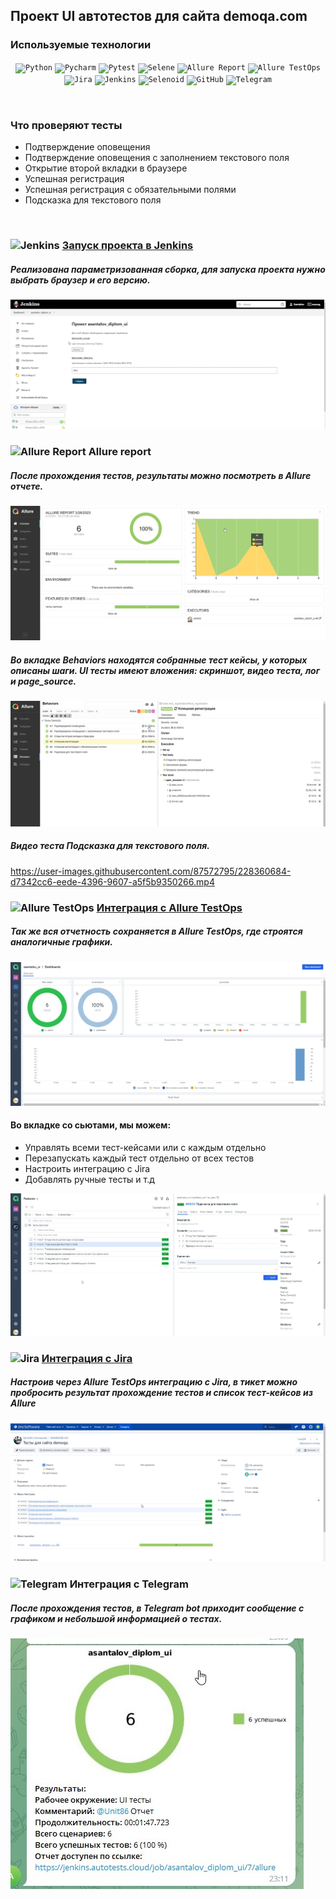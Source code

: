 ## Проект UI автотестов для сайта demoqa.com
### Используемые технологии
<p  align="center">
<code><img width="5%" title="Python" src="https://upload.wikimedia.org/wikipedia/commons/thumb/0/0a/Python.svg/1024px-Python.svg.png"></code>
<code><img width="5%" title="Pycharm" src="https://upload.wikimedia.org/wikipedia/commons/thumb/1/1d/PyCharm_Icon.svg/1200px-PyCharm_Icon.svg.png"></code>
<code><img width="5%" title="Pytest" src="https://upload.wikimedia.org/wikipedia/commons/b/ba/Pytest_logo.svg"></code>
<code><img width="5%" title="Selene" src="https://fs.getcourse.ru/fileservice/file/download/a/159627/sc/264/h/e0cabcb69a2df1e6b1086292c020a4a7.png"></code>
<code><img width="5%" title="Allure Report" src="https://avatars.githubusercontent.com/u/5879127?s=200&v=4"></code>
<code><img width="5%" title="Allure TestOps" src="https://marketplace-cdn.atlassian.com/files/92e2d8c3-2a30-46c0-bf21-2453a4a270d3?fileType=image&mode=full-fit"></code>
<code><img width="5%" title="Jira" src="https://logojinni.com/image/logos/jira-3.svg"></code>
<code><img width="5%" title="Jenkins" src="https://avatars.githubusercontent.com/u/2520748?v=4"></code>
<code><img width="5%" title="Selenoid" src="https://diginomica.com/sites/default/files/images/2017-09/docker-container.jpg"></code>
<code><img width="5%" title="GitHub" src="https://cdn-icons-png.flaticon.com/512/25/25231.png"></code>
<code><img width="5%" title="Telegram" src="https://cdn.icon-icons.com/icons2/923/PNG/256/telegram_icon-icons.com_72055.png"></code>
</p>
<br> 

### Что проверяют тесты
* Подтверждение оповещения
* Подтверждение оповещения с заполнением текстового поля
* Открытие второй вкладки в браузере
* Успешная регистрация
* Успешная регистрация с обязательными полями
* Подсказка для текстового поля
<br>


### <img width="3%" title="Jenkins" src="https://avatars.githubusercontent.com/u/2520748?v=4"> [Запуск проекта в Jenkins](https://jenkins.autotests.cloud/job/asantalov_diplom_ui/)
##### Реализована параметризованная сборка, для запуска проекта нужно выбрать браузер и его версию.
![Jenkins_run](/images/sborka.jpg)




### <img width="3%" title="Allure Report" src="https://avatars.githubusercontent.com/u/5879127?s=200&v=4"> Allure report
##### После прохождения тестов, результаты можно посмотреть в Allure отчете.
![Overview](images/allure.jpg)

##### Во вкладке Behaviors находятся собранные тест кейсы, у которых описаны шаги. UI тесты имеют вложения: скриншот, видео теста, лог и page_source.
![Behaviors](images/allure1.jpg)

##### Видео теста Подсказка для текстового поля.

https://user-images.githubusercontent.com/87572795/228360684-d7342cc6-eede-4396-9607-a5f5b9350266.mp4



### <img width="3%" title="Allure TestOps" src="https://marketplace-cdn.atlassian.com/files/92e2d8c3-2a30-46c0-bf21-2453a4a270d3?fileType=image&mode=full-fit"> [Интеграция с Allure TestOps](https://allure.autotests.cloud/project/2098/dashboards)

##### Так же вся отчетность сохраняется в Allure TestOps, где строятся аналогичные графики.
![Graf](images/testop.jpg)

#### Во вкладке со сьютами, мы можем:
- Управлять всеми тест-кейсами или с каждым отдельно
- Перезапускать каждый тест отдельно от всех тестов
- Настроить интеграцию с Jira
- Добавлять ручные тесты и т.д

![tests](images/testops.jpg)


### <img width="3%" title="Jira" src="https://logojinni.com/image/logos/jira-3.svg"> [Интеграция с Jira](https://jira.autotests.cloud/browse/HOMEWORK-633)
##### Настроив через Allure TestOps интеграцию с Jira, в тикет можно пробросить результат прохождение тестов и список тест-кейсов из Allure

![Jira](images/Jira.jpg)


### <img width="3%" title="Telegram" src="https://cdn.icon-icons.com/icons2/923/PNG/256/telegram_icon-icons.com_72055.png"> Интеграция с Telegram
##### После прохождения тестов, в Telegram bot приходит сообщение с графиком и небольшой информацией о тестах.

![Telegram](images/telega.jpg)








